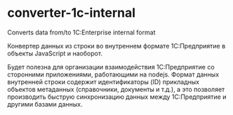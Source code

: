 # converter-1c-internal

Converts data from/to 1C:Enterprise internal format

Конвертер данных из строки во внутреннем формате 1С:Предприятие в объекты JavaScript и наоборот.

Будет полезна для организации взаимодействия 1С:Предприятие со сторонними приложениями, работающими на nodejs.
Формат данных внутренней строки содержит идентификаторы (ID) прикладных объектов метаданных (справочники, документы и т.д.), а это позволяет производить быструю синхронизацию данных между 1С:Предприятие и другими базами данных. 
